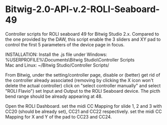 # Bitwig-2.0-API-v.2-ROLI-Seaboard-49
Controller scripts for ROLI seaboard 49 for Bitwig Studio 2.x. Compared to the one provided by the DAW, this script enable the 3 sliders and XY pad to control the first 5 parameters of the device page in focus. 

INSTALLATION:
Install the .js file under 
  Windows:        %USERPROFILE%\Documents\Bitwig Studio\Controller Scripts\
  Mac and Linux:  ~/Bitwig Studio/Controller Scripts/

From Bitwig, under the setting/controller page, disable or (better) get rid of the controller already associated (removing by clicking the X icon won't delete the actual controller)
click on "select controller manually" and select "ROLI Flavio")
set Input and Output to the ROLI Seaboard device. The picth bend range should be already appearing at 48.

Open the ROLI Dashboard.
set the midi CC Mapping for slide 1, 2 and 3 with CC20 (should be already set), CC21 and CC22 respectively.
set the midi CC Mapping for X and Y of the pad to CC23 and CC24.
